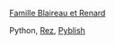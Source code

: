 <!-- title: Famille Blaireau et Renard S2 -->

[Famille Blaireau et Renard](https://www.france.tv/france-5/la-famille-blaireau-renard/)

Python, [Rez](https://github.com/AcademySoftwareFoundation/rez), [Pyblish](https://pyblish.com/)
